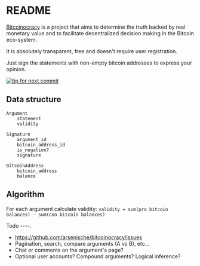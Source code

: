README
======

[Bitcoinocracy](http://bitcoinocracy.com) is a project that aims to determine the truth backed by real monetary value and to facilitate decentralized decision making in the Bitcoin eco-system.

It is absolutely transparent, free and doesn't require user registration.

Just sign the statements with non-empty bitcoin addresses to express your opinion.

[![tip for next commit](https://tip4commit.com/projects/43130.svg)](https://tip4commit.com/github/arsenische/bitcoinocracy)


Data structure
--------------

```
Argument
	statement
	validity
	
Signature
	argument_id
	bitcoin_address_id
	is_negation?
	signature

BitcoinAddress
	bitcoin_address
	balance
```

Algorithm
---------

For each argument calculate validity: `validity = sum(pro bitcoin balances) - sum(con bitcoin balances)`

Todo
----.
* https://github.com/arsenische/bitcoinocracy/issues
* Pagination, search, compare arguments (A vs B), etc...
* Chat or comments on the argument's page?
* Optional user accounts? Compound arguments? Logical inference?
